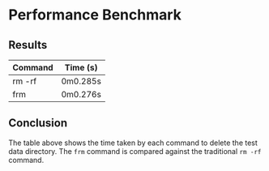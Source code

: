 # Performance Benchmark

## Results

| Command | Time (s) |
| ------- | -------- |
| rm -rf  | 0m0.285s |
| frm     | 0m0.276s |

## Conclusion

The table above shows the time taken by each command to delete the test data directory. The `frm` command is compared against the traditional `rm -rf` command.
